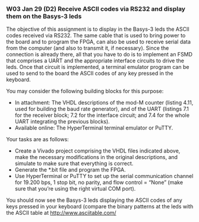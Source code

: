 ### W03 Jan 29 (D2) Receive ASCII codes via RS232 and display them on the Basys-3 leds

The objective of this assignment is to display in the Basys-3 leds the ASCII codes received via RS232. The same cable that is used to bring power to the board and to program the FPGA, can also be used to receive serial data from the computer (and also to transmit it, if necessary). Since the connection is already there, all that you have to do is to implement an FSMD that comprises a UART and the appropriate interface circuits to drive the leds. Once that circuit is implemented, a terminal emulator program can be used to send to the board the ASCII codes of any key pressed in the keyboard.



You may consider the following building blocks for this purpose:

* In attachment: The VHDL descriptions of the mod-M counter (listing 4.11, used for building the baud rate generator), and of the UART (listings 7.1 for the receiver block; 7.2 for the interface circuit; and 7.4 for the whole UART integrating the previous blocks).
* Available online: The HyperTerminal terminal emulator or PuTTY.
 

Your tasks are as follows:

* Create a Vivado project comprising the VHDL files indicated above, make the necessary modifications in the original descriptions, and simulate to make sure that everything is correct.
* Generate the *.bit file and program the FPGA.
* Use HyperTerminal or PuTTY to set up the serial communication channel for 19.200 bps, 1 stop bit, no parity, and flow control =  “None” (make sure that you’re using the right virtual COM port).

You should now see the Basys-3 leds displaying the ASCII codes of any keys pressed in your keyboard (compare the binary patterns at the leds with the ASCII table at http://www.asciitable.com/

